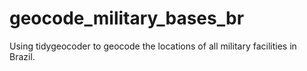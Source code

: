 # geocode_military_bases_br
Using tidygeocoder to geocode the locations of all military facilities in Brazil.
